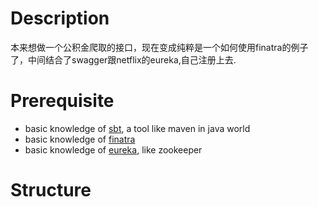 # Description

本来想做一个公积金爬取的接口，现在变成纯粹是一个如何使用finatra的例子了，中间结合了swagger跟netflix的eureka,自己注册上去.

# Prerequisite

* basic knowledge of [sbt](http://www.scala-sbt.org/), a tool like maven in java world
* basic knowledge of [finatra](https://github.com/twitter/finatra/)
* basic knowledge of [eureka](https://github.com/Netflix/eureka), like zookeeper

# Structure
